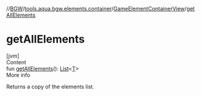 //[BGW](../../../index.md)/[tools.aqua.bgw.elements.container](../index.md)/[GameElementContainerView](index.md)/[getAllElements](get-all-elements.md)



# getAllElements  
[jvm]  
Content  
fun [getAllElements](get-all-elements.md)(): [List](https://kotlinlang.org/api/latest/jvm/stdlib/kotlin.collections/-list/index.html)<[T](index.md)>  
More info  


Returns a copy of the elements list.

  



